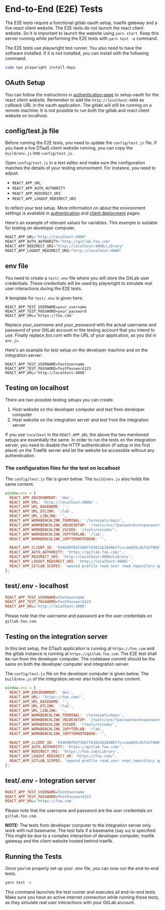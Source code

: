 # End-to-End (E2E) Tests

The E2E tests require a functional gitlab oauth setup, traefik gateway and a
live react client website. The E2E tests do not launch the react client website.
So it is important to launch the website using `yarn start`. Keep this server
running while performing the E2E tests with `yarn test -e` command.

The E2E tests use playwright test runner. You also need to have the software
installed. If it is not installed, you can install with the following command.

```bash
sudo npx playwright install-deps
```

## OAuth Setup

You can follow the instructions in
[authentication page](../../docs/admin/client/auth.md) to setup oauth for the
react client website. Remember to add the `http://localhost:4000` as callback URL
in the oauth application. The gitlab will still be running on a remote machine.
It is not possible to run both the gitlab and react client website on localhost.

## config/test.js file

Before running the E2E tests, you need to update the `config/test.js` file.
If you have a live DTaaS client website running, you can copy the `build/env.js`
into `config/test.js`.

Open `config/test.js` in a text editor and make sure the configuration matches
the details of your testing environment. For instance, you need to adjust:

* `REACT_APP_URL`
* `REACT_APP_AUTH_AUTHORITY`
* `REACT_APP_REDIRECT_URI`
* `REACT_APP_LOGOUT_REDIRECT_URI`

to reflect your test setup. More information on about the environment settings is
available in [authentication](../../docs/admin/client/auth.md) and
[client deployment](../../docs/admin/client/CLIENT.md) pages.

Here's an example of relevant values for variables. This example is suitable for
testing on developer computer.

```js
REACT_APP_URL="http://localhost:4000"
REACT_APP_AUTH_AUTHORITY="http://gitlab.foo.com"
REACT_APP_REDIRECT_URI="http://localhost:4000/Library"
REACT_APP_LOGOUT_REDIRECT_URI="http://localhost:4000"
```

## env file

You need to create a `test/.env` file where you will store the GitLab user
credentials. These credentials will be used by playwright to simulate real
user interactions during the E2E tests.

A template for `test/.env` is given here:

```env
REACT_APP_TEST_USERNAME=your_username
REACT_APP_TEST_PASSWORD=your_password
REACT_APP_URL='https://foo.com'
```

Replace _your_username_ and _your_password_ with the actual username and password
of your GitLab account or the testing account that you intend to use. Finally
replace _foo.com_ with the URL of your application, as you did in `env.js`.

Here's an example for test setup on the developer machine and on the
integration server:

```env
REACT_APP_TEST_USERNAME=TestUsername
REACT_APP_TEST_PASSWORD=TestPassword123
REACT_APP_URL='http://localhost:4000'
```

## Testing on localhost

There are two possible testing setups you can create.

1. Host website on the developer computer and test from developer computer
1. Host website on the integration server and test from the integration server

If you use `localhost` in the `REACT_APP_URL` the above the two mentioned setups
are essentially the same.
In order to run the tests on the integration server, you need to disable the
HTTP authentication (if setup in the first place) on the Traefik server and
let the website be accessible without any authenticaiton.

### The configuration files for the test on localhost

The `config/test.js` file is given below. The `build/env.js` also holds the
same content.

```js
window.env = {
  REACT_APP_ENVIRONMENT: 'dev',
  REACT_APP_URL: 'http://localhost:4000/',
  REACT_APP_URL_BASENAME: '',
  REACT_APP_URL_DTLINK: '/lab',
  REACT_APP_URL_LIBLINK: '',
  REACT_APP_WORKBENCHLINK_TERMINAL: '/terminals/main',
  REACT_APP_WORKBENCHLINK_VNCDESKTOP: '/tools/vnc/?password=vncpassword',
  REACT_APP_WORKBENCHLINK_VSCODE: '/tools/vscode/',
  REACT_APP_WORKBENCHLINK_JUPYTERLAB: '/lab',
  REACT_APP_WORKBENCHLINK_JUPYTERNOTEBOOK: '',

  REACT_APP_CLIENT_ID: '934b98f03f1b6f743832b2840bf7cccaed93c3bfe579093dd0942a433691ccc0',
  REACT_APP_AUTH_AUTHORITY: 'https://gitlab.foo.com/',
  REACT_APP_REDIRECT_URI: 'http://localhost:4000/Library',
  REACT_APP_LOGOUT_REDIRECT_URI: 'http://localhost:4000/',
  REACT_APP_GITLAB_SCOPES: 'openid profile read_user read_repository api',
};
```

## test/.env - localhost

```ini
REACT_APP_TEST_USERNAME=TestUsername
REACT_APP_TEST_PASSWORD=TestPassword123
REACT_APP_URL='http://localhost:4000'
```

Please note that the username and password are the user
credentials on `gitlab.foo.com`.

## Testing on the integration server

In this test setup, the DTaaS application is running at `https://foo.com` and
the gitlab instance is running at `https://gitlab.foo.com`. The E2E test shall
be run from the developer computer. The codebase commit should be the same on
both the developer computer and integration server.

The `config/test.js` file on the developer computer is given below. The
`build/env.js` of the integration server also holds the same content.

```js
window.env = {
  REACT_APP_ENVIRONMENT: 'dev',
  REACT_APP_URL: 'https://foo.com/',
  REACT_APP_URL_BASENAME: '',
  REACT_APP_URL_DTLINK: '/lab',
  REACT_APP_URL_LIBLINK: '',
  REACT_APP_WORKBENCHLINK_TERMINAL: '/terminals/main',
  REACT_APP_WORKBENCHLINK_VNCDESKTOP: '/tools/vnc/?password=vncpassword',
  REACT_APP_WORKBENCHLINK_VSCODE: '/tools/vscode/',
  REACT_APP_WORKBENCHLINK_JUPYTERLAB: '/lab',
  REACT_APP_WORKBENCHLINK_JUPYTERNOTEBOOK: '',

  REACT_APP_CLIENT_ID: '934b98f03f1b6f743832b2840bf7cccaed93c3bfe579093dd0942a433691ccc0',
  REACT_APP_AUTH_AUTHORITY: 'https://gitlab.foo.com/',
  REACT_APP_REDIRECT_URI: 'https://foo.com/Library',
  REACT_APP_LOGOUT_REDIRECT_UR: 'https://foo.com/',
  REACT_APP_GITLAB_SCOPES: 'openid profile read_user read_repository api',
};
```

## test/.env - Integration server

```ini
REACT_APP_TEST_USERNAME=TestUsername
REACT_APP_TEST_PASSWORD=TestPassword123
REACT_APP_URL='https://foo.com'
```

Please note that the username and password are the user credentials on `gitlab.foo.com`.

**NOTE:** The tests from developer computer to the integration server only
work with null basename. The test fails if a basename (say `au`) is specified.
This might be due to a complex interaction of developer computer, traefik
gateway and the client website hosted behind traefik.

## Running the Tests

Once you've properly set up your .env file, you can now run the end-to-end tests.

```bash
yarn test -e
```

This command launches the test runner and executes all end-to-end tests.
Make sure you have an active internet connection while running these tests,
as they simulate real user interactions with your GitLab account.

